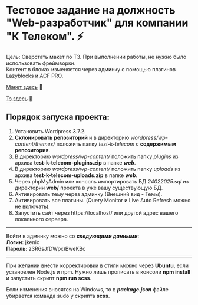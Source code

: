 # Тестовое задание на должность "Web-разработчик" для компании "К Телеком". ⚡   

Цель: Сверстать макет по ТЗ. 
При выполнении работы, не нужно было использовать фреймворки.   
Контент в блоках изменяется через админку с помощью плагинов Lazyblocks и ACF PRO.     

[Макет здесь](https://www.figma.com/design/ni5ykh6MK97LUB7lHytfYb/%D0%9A-%D0%A2%D0%B5%D0%BB%D0%B5%D0%BA%D0%BE%D0%BC-(%D1%82%D0%B5%D1%81%D1%82%D0%BE%D0%B2%D0%BE%D0%B5-%D0%B7%D0%B0%D0%B4%D0%B0%D0%BD%D0%B8%D0%B5)-(Copy)?node-id=0-1&t=4Njs08brQC1kXv7a-0)   🔗   

[Тз здесь](https://github.com/jkenix/test-k-telecom/blob/main/web/%D0%A2%D0%B5%D1%81%D1%82%D0%BE%D0%B2%D0%BE%D0%B5%20%D0%B7%D0%B0%D0%B4%D0%B0%D0%BD%D0%B8%D0%B5%20v2.pdf) 🔗   

## Порядок запуска проекта:   
1. Установить Wordpress 3.7.2.   
2. **Склонировать репозиторий** и в директорию *wordpress/wp-content/themes/* положить папку *test-k-telecom* с **содержимым репозитория**.
3. В директорию *wordpress/wp-content/* положить папку *plugins* из архива **test-k-telecom-plugins.zip** в папке ***web***.  
4. В директорию *wordpress/wp-content/* положить папку *uploads* из архива **test-k-telecom-uploads.zip** в папке ***web***.   
5. Через phpMyAdmin или консоль импортировать БД *24022025.sql* из директории **web/** проекта в уже вашу существующую БД. 
6. Активировать тему через админку (Внешний вид - Темы).  
7. Активировать все плагины. (Query Monitor и Live Auto Refresh можно не включать). 
8. Запустить сайт через https://localhost/ или другой адрес вашего локального сервера.   

---

Войти в админку можно со ***следующими данными***:   
**Логин:** jkenix   
**Пароль:** z3R6sJfDWpx)BweKBc  

---

При желании внести корректировки в стили можно через **Ubuntu**, если установлен Node.js и npm. Нужно лишь прописать в консоли **npm install** и запустить скрипт **npm run scss**.   

Если изменения вносятся на Windows, то в ***package.json*** файле убирается команда sudo у скрипта **scss**.   

